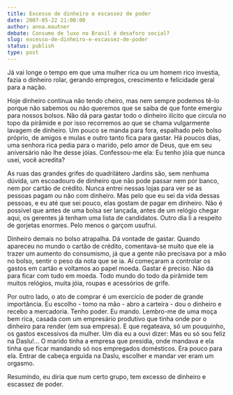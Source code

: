 ```yaml
---
title: Excesso de dinheiro e escassez de poder
date: 2007-05-22 21:00:00
author: anna.mautner
debate: Consumo de luxo no Brasil é desaforo social?
slug: excesso-de-dinheiro-e-escassez-de-poder
status: publish 
type: post
---
```


Já vai longe o tempo em que uma mulher rica ou um homem rico investia, fazia o dinheiro rolar, gerando empregos, crescimento e felicidade geral para a nação.   

  

Hoje dinheiro continua não tendo cheiro, mas nem sempre podemos tê-lo porque não sabemos ou não queremos que se saiba de que fonte emergiu para nossos bolsos. Não dá para gastar todo o dinheiro ilícito que circula no topo da pirâmide e por isso recorremos ao que se chama vulgarmente lavagem de dinheiro. Um pouco se manda para fora, espalhado pelo bolso próprio, de amigos e mulas e outro tanto fica para gastar. Há poucos dias, uma senhora rica pedia para o marido, pelo amor de Deus, que em seu aniversário não lhe desse jóias. Confessou-me ela: Eu tenho jóia que nunca usei, você acredita?   

  

As ruas das grandes grifes do quadrilátero Jardins são, sem nenhuma dúvida, um escoadouro de dinheiro que não pode passar nem por banco, nem por cartão de crédito. Nunca entrei nessas lojas para ver se as pessoas pagam ou não com dinheiro. Mas pelo que eu sei da vida dessas pessoas, e eu até que sei pouco, elas gostam de pagar em dinheiro. Não é possível que antes de uma bolsa ser lançada, antes de um relógio chegar aqui, os gerentes já tenham uma lista de candidatos. Outro dia li a respeito de gorjetas enormes. Pelo menos o garçom usufrui.   

  

Dinheiro demais no bolso atrapalha. Dá vontade de gastar. Quando apareceu no mundo o cartão de crédito, comentava-se muito que ele ia trazer um aumento do consumismo, já que a gente não precisava por a mão no bolso, sentir o peso da nota que se ia. Aí começaram a controlar os gastos em cartão e voltamos ao papel moeda. Gastar é preciso. Não dá para ficar com tudo em moeda. Todo mundo do todo da pirâmide tem muitos relógios, muita jóia, roupas e acessórios de grife.  

  

Por outro lado, o ato de comprar é um exercício de poder de grande importância. Eu escolho - tomo na mão - abro a carteira - dou o dinheiro e recebo a mercadoria. Tenho poder. Eu mando. Lembro-me de uma moça bem rica, casada com um empresário produtivo que tinha onde por o dinheiro para render (em sua empresa). E que regateava, só um pouquinho, os gastos excessivos da mulher. Um dia eu a ouvi dizer: Mas eu só sou feliz na Daslu!... O marido tinha a empresa que presidia, onde mandava e ela tinha que ficar mandando só nos empregados domésticos. Era pouco para ela. Entrar de cabeça erguida na Daslu, escolher e mandar ver eram um orgasmo.  

  

Resumindo, eu diria que num certo grupo, tem excesso de dinheiro e escassez de poder.

